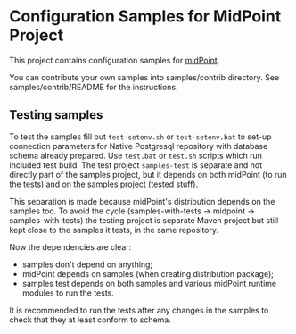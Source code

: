 # Configuration Samples for MidPoint Project

This project contains configuration samples for [midPoint](https://github.com/Evolveum/midpoint).

You can contribute your own samples into samples/contrib directory.
See samples/contrib/README for the instructions.

## Testing samples

To test the samples fill out `test-setenv.sh` or `test-setenv.bat` to set-up connection parameters for
Native Postgresql repository with database schema already prepared.
Use `test.bat` or `test.sh` scripts which run included test build.
The test project `samples-test` is separate and not directly part of the samples project,
but it depends on both midPoint (to run the tests) and on the samples project (tested stuff).

This separation is made because midPoint's distribution depends on the samples too.
To avoid the cycle (samples-with-tests -> midpoint -> samples-with-tests) the testing project
is separate Maven project but still kept close to the samples it tests, in the same repository.

Now the dependencies are clear:

* samples don't depend on anything;
* midPoint depends on samples (when creating distribution package);
* samples test depends on both samples and various midPoint runtime modules to run the tests.

It is recommended to run the tests after any changes in the samples to check that they
at least conform to schema.
